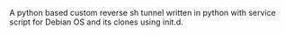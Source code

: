 A python based custom reverse sh tunnel written in python with service script for Debian OS and its clones using init.d.